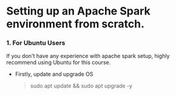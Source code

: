 # Setting up an Apache Spark environment from scratch.

### 1. For Ubuntu Users
If you don't have any experience with apache spark setup, highly recommend using Ubuntu for this course.

 * Firstly, update and upgrade OS
    > sudo apt update && sudo apt upgrade -y
